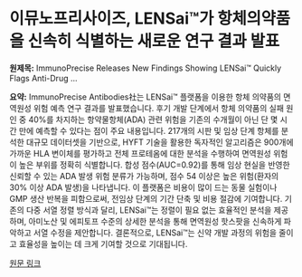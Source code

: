 # 이뮤노프리사이즈, LENSai™가 항체의약품을 신속히 식별하는 새로운 연구 결과 발표

**원제목:** ImmunoPrecise Releases New Findings Showing LENSai™ Quickly Flags Anti-Drug ...

**요약:** ImmunoPrecise Antibodies社는 LENSai™ 플랫폼을 이용한 항체 의약품의 면역원성 위험 예측 연구 결과를 발표했습니다.  후기 개발 단계에서 항체 의약품의 실패 원인 중 40%를 차지하는 항약물항체(ADA) 관련 위험을 기존의 수개월이 아닌 단 몇 시간 만에 예측할 수 있다는 점이 주요 내용입니다.  217개의 시판 및 임상 단계 항체를 분석한 대규모 데이터셋을 기반으로,  HYFT 기술을 활용한 독자적인 알고리즘은 900개에 가까운 HLA 변이체를 평가하고 전체 프로테옴에 대한 분석을 수행하여 면역원성 위험이 높은 부위를 정확히 식별합니다.  합성 점수(AUC=0.92)를 통해 임상 현실을 반영한 신뢰할 수 있는 ADA 발생 위험 분류가 가능하며, 점수 54 이상은 높은 위험(환자의 30% 이상 ADA 발생)을 나타냅니다.  이 플랫폼은  비용이 많이 드는 동물 실험이나 GMP 생산 반복을 피함으로써,  전임상 단계의 기간 단축 및 비용 절감에 기여합니다.  기존의 다중 서열 정렬 방식과 달리, LENSai™는 정렬이 필요 없는 효율적인 분석을 제공하며,  아미노산 및 에피토프 수준의 상세한 분석을 통해 면역원성 핫스팟을 신속하게 파악하고 서열 수정을 제안합니다.  결론적으로, LENSai™는 신약 개발 과정의 위험을 줄이고 효율성을 높이는 데 크게 기여할 것으로 기대됩니다.

[원문 링크](https://www.stocktitan.net/news/IPA/immuno-precise-releases-new-findings-showing-len-sai-tm-quickly-amueo6t3tqs0.html)
